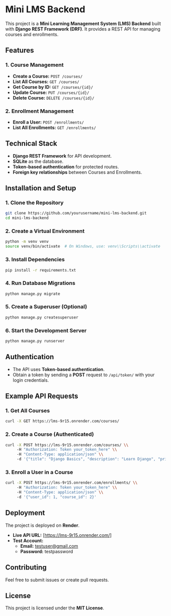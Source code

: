 # Mini LMS Backend

This project is a **Mini Learning Management System (LMS) Backend** built with **Django REST Framework (DRF)**. It provides a REST API for managing courses and enrollments.

## Features

### 1. Course Management

- **Create a Course:** `POST /courses/`
- **List All Courses:** `GET /courses/`
- **Get Course by ID:** `GET /courses/{id}/`
- **Update Course:** `PUT /courses/{id}/`
- **Delete Course:** `DELETE /courses/{id}/`

### 2. Enrollment Management

- **Enroll a User:** `POST /enrollments/`
- **List All Enrollments:** `GET /enrollments/`

## Technical Stack

- **Django REST Framework** for API development.
- **SQLite** as the database.
- **Token-based authentication** for protected routes.
- **Foreign key relationships** between Courses and Enrollments.

## Installation and Setup

### 1. Clone the Repository

```sh
git clone https://github.com/yourusername/mini-lms-backend.git
cd mini-lms-backend
```

### 2. Create a Virtual Environment

```sh
python -m venv venv
source venv/bin/activate  # On Windows, use: venv\\Scripts\\activate
```

### 3. Install Dependencies

```sh
pip install -r requirements.txt
```

### 4. Run Database Migrations

```sh
python manage.py migrate
```

### 5. Create a Superuser (Optional)

```sh
python manage.py createsuperuser
```

### 6. Start the Development Server

```sh
python manage.py runserver
```

## Authentication

- The API uses **Token-based authentication**.
- Obtain a token by sending a **POST** request to `/api/token/` with your login credentials.

## Example API Requests

### 1. Get All Courses

```sh
curl -X GET https://lms-9r15.onrender.com/courses/
```

### 2. Create a Course (Authenticated)

```sh
curl -X POST https://lms-9r15.onrender.com/courses/ \\
     -H "Authorization: Token your_token_here" \\
     -H "Content-Type: application/json" \\
     -d '{"title": "Django Basics", "description": "Learn Django", "price": 20}'
```

### 3. Enroll a User in a Course

```sh
curl -X POST https://lms-9r15.onrender.com/enrollments/ \\
     -H "Authorization: Token your_token_here" \\
     -H "Content-Type: application/json" \\
     -d '{"user_id": 1, "course_id": 2}'
```

## Deployment

The project is deployed on **Render**.

- **Live API URL:** [https://lms-9r15.onrender.com/]
- **Test Account:**
  - **Email:** testuser@gmail.com
  - **Password:** testpassword

## Contributing

Feel free to submit issues or create pull requests.

## License

This project is licensed under the **MIT License**.
